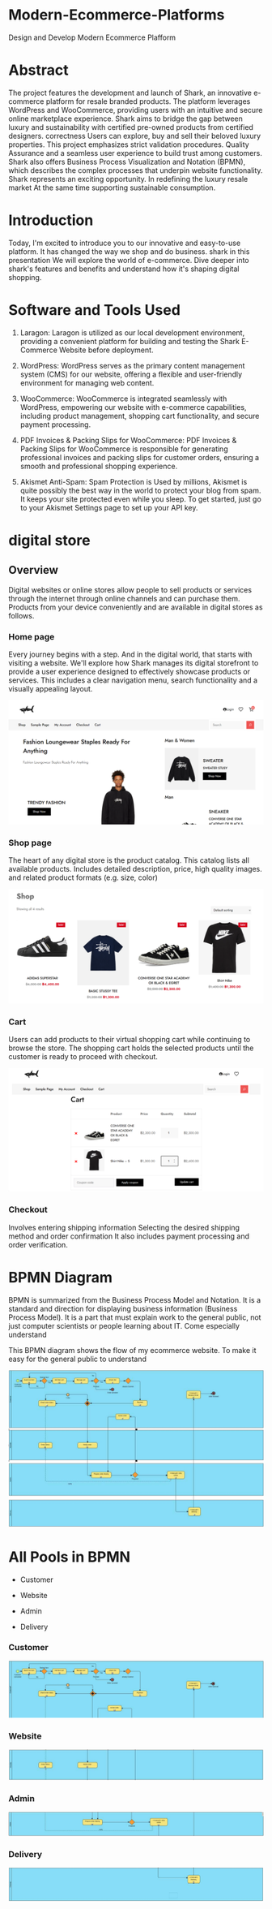 # Modern-Ecommerce-Platforms
Design and Develop Modern Ecommerce Plafform

# Abstract

The project features the development and launch of Shark, an innovative e-commerce platform for resale branded products.  The platform leverages WordPress and WooCommerce, providing users with an intuitive and secure online marketplace experience. Shark aims to bridge the gap between luxury and sustainability with certified pre-owned products from certified designers.  correctness  Users can explore, buy and sell their beloved luxury properties.  This project emphasizes strict validation procedures.  Quality Assurance  and a seamless user experience to build trust among customers. Shark also offers Business Process Visualization and Notation (BPMN), which describes the complex processes that underpin website functionality. Shark represents an exciting opportunity.  In redefining the luxury resale market  At the same time supporting sustainable consumption.

# Introduction

Today, I'm excited to introduce you to our innovative and easy-to-use platform. It has changed the way we shop and do business. shark in this presentation We will explore the world of e-commerce. Dive deeper into shark's features and benefits and understand how it's shaping digital shopping.

# Software and Tools Used

1. Laragon: Laragon is utilized as our local development environment, providing a convenient platform for building and testing the Shark E-Commerce Website before deployment.

2. WordPress: WordPress serves as the primary content management system (CMS) for our website, offering a flexible and user-friendly environment for managing web content.

2. WooCommerce: WooCommerce is integrated seamlessly with WordPress, empowering our website with e-commerce capabilities, including product management, shopping cart functionality, and secure payment processing.

3. PDF Invoices & Packing Slips for WooCommerce: PDF Invoices & Packing Slips for WooCommerce is responsible for generating professional invoices and packing slips for customer orders, ensuring a smooth and professional shopping experience.

4. Akismet Anti-Spam: Spam Protection is Used by millions, Akismet is quite possibly the best way in the world to protect your blog from spam. It keeps your site protected even while you sleep. To get started, just go to your Akismet Settings page to set up your API key.

# digital store

## Overview 

Digital websites or online stores allow people to sell products or services through the internet through online channels and can purchase them. Products from your device conveniently and are available in digital stores as follows.

### Home page
Every journey begins with a step. And in the digital world, that starts with visiting a website. We'll explore how Shark manages its digital storefront to provide a user experience designed to effectively showcase products or services. This includes a clear navigation menu, search functionality and a visually appealing layout.

![home one](img/homepage.png)

### Shop page
The heart of any digital store is the product catalog. This catalog lists all available products. Includes detailed description, price, high quality images. and related product formats (e.g. size, color)

![home one](img/shoppage.png)

### Cart
Users can add products to their virtual shopping cart while continuing to browse the store. The shopping cart holds the selected products until the customer is ready to proceed with checkout.

![home one](img/Cart.png)

### Checkout
Involves entering shipping information Selecting the desired shipping method and order confirmation It also includes payment processing and order verification.



# BPMN Diagram

BPMN is summarized from the Business Process Model and Notation. It is a standard and direction for displaying business information (Business Process Model). It is a part that must explain work to the general public, not just computer scientists or people learning about IT. Come especially understand

This BPMN diagram shows the flow of my ecommerce website. To make it easy for the general public to understand

![home one](img/D.1.jpg)

# All Pools in BPMN

- Customer

- Website

- Admin

- Delivery

### Customer

![home one](img/D.2.jpg)

### Website

![home one](img/D.3.jpg)

### Admin

![home one](img/D.4.jpg)

### Delivery

![home one](img/D.5.jpg)

